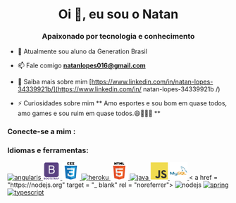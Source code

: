 <h1 align = "center"> Oi 👋, eu sou o Natan </h1>
<h3 align = "center"> Apaixonado por tecnologia e conhecimento </h3>

- 🔭 Atualmente sou aluno da Generation Brasil 

- 📫 Fale comigo **natanlopes016@gmail.com**

- 📄 Saiba mais sobre mim [https://www.linkedin.com/in/natan-lopes-34339921b/](https://www.linkedin.com/in/ natan-lopes-34339921b /)

- ⚡ Curiosidades sobre mim ** Amo esportes e sou bom em quase todos, amo games e sou ruim em quase todos.😄🤷🏾‍♂️ **

<h3 align = "left"> Conecte-se a mim : </h3>
<p align = "left">
</p>

<h3 align = "left"> Idiomas e ferramentas: </h3>
<p align = "left"> <a href="https://angular.io" target="_blank" rel="noreferrer"> <img src = "https://raw.githubusercontent.com/devicons/devicon /master/icons/angularjs/angularjs-original-wordmark.svg "alt =" angularjs "width =" 40 "height =" 40 "/> </a> <a href =" https://getbootstrap.com "target = "_ blank" rel = "noreferrer"> <img src = "https://raw.githubusercontent.com/devicons/devicon/master/icons/bootstrap/bootstrap-plain-wordmark.svg" alt = "bootstrap" width = "40" height = "40" /> </a> <a href="https://www.w3schools.com/css/" target="_blank" rel="noreferrer"><img src = "https://raw.githubusercontent.com/devicons/devicon/master/icons/css3/css3-original-wordmark.svg" alt = "css3" width = "40" height = "40" /> </a> <a href="https://heroku.com" target="_blank" rel="noreferrer"> <img src = "https://www.vectorlogo.zone/logos/heroku/heroku-icon .svg "alt =" heroku "width =" 40 "height =" 40 "/> </a> <a href =" https://www.w3.org/html/ "target =" _ blank "rel =" noreferrer "> <img src =" https://raw.githubusercontent.com/devicons/devicon/master/icons/html5/html5-original-wordmark.svg "alt =" html5 "width =" 40 "height =" 40 "/> </a><a href="https://www.java.com" target="_blank" rel="noreferrer"> <img src = "https://raw.githubusercontent.com/devicons/devicon/master/icons/java /java-original.svg "alt =" java "width =" 40 "height =" 40 "/> </a> <a href =" https://developer.mozilla.org/en-US/docs/Web / JavaScript "target =" _ blank "rel =" noreferrer "> <img src =" https://raw.githubusercontent.com/devicons/devicon/master/icons/javascript/javascript-original.svg "alt =" javascript " width = "40" height = "40" /> </a> <a href="https://www.mysql.com/" target="_blank" rel="noreferrer"> <img src = "https://raw.githubusercontent.com/devicons/devicon/master/icons/mysql/mysql-original-wordmark.svg "alt =" mysql "width =" 40 "height =" 40 "/> </a> < a href = "https://nodejs.org" target = "_ blank" rel = "noreferrer"> <img src = "https://raw.githubusercontent.com/devicons/devicon/master/icons/nodejs/nodejs- original-wordmark.svg "alt =" nodejs "width =" 40 "height =" 40 "/> </a> <a href =" https://spring.io/ "target =" _ blank "rel =" noreferrer "> <img src =" https://www.vectorlogo.zone/logos/springio/springio-icon.svg "alt =" spring "width =" 40 "height =" 40 "/> </a> <a href = "https://www.typescriptlang.org/" target = "_ blank" rel = "noreferrer"> <img src = "https://raw.githubusercontent.com/devicons/devicon/master/icons/typescript /typescript-original.svg "alt =" typescript "largura =" 40 "height =" 40 "/> </a> </p>
